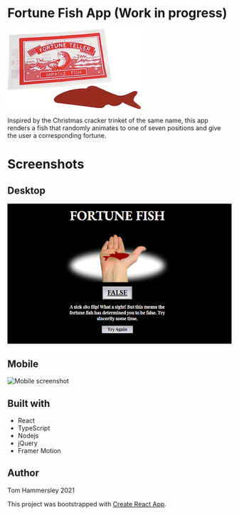 # Fortune Fish App (Work in progress)

![Fortune fish product](https://github.com/scented-wiring/fortune-fish/blob/master/readme-images/fortunefish.jpg)

Inspired by the Christmas cracker trinket of the same name, this app renders a fish that randomly animates to one of seven positions and give the user a corresponding fortune.

# Screenshots

## Desktop

![Desktop screenshot](https://github.com/scented-wiring/fortune-fish/blob/master/readme-images/desktop-screenshot.png)

## Mobile

![Mobile screenshot](https://github.com/scented-wiring/portfolio/blob/main/readme-screenshots/mobile-screenshot.png)

## Built with

- React
- TypeScript
- Nodejs
- jQuery
- Framer Motion

## Author

Tom Hammersley 2021

This project was bootstrapped with [Create React App](https://github.com/facebook/create-react-app).
